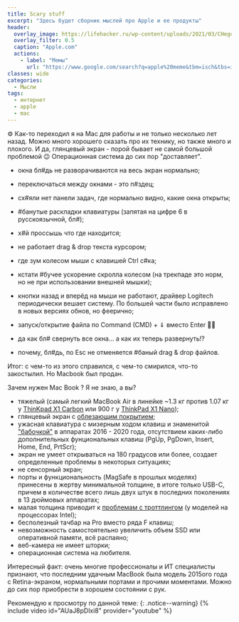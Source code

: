 ```yaml
---
title: Scary stuff
excerpt: "Здесь будет сборник мыслей про Apple и ее продукты"
header:
  overlay_image: https://lifehacker.ru/wp-content/uploads/2021/03/CHego-zhdat-ot-vesennej-prezentacii-Apple_1616362878.jpg
  overlay_filter: 0.5
  caption: "Apple.com"
  actions:
    - label: "Мемы"
      url: "https://www.google.com/search?q=apple%20meme&tbm=isch&tbs=isz:l&hl=ru&sa=X&ved=0CAIQpwVqFwoTCMjmqMmRv_ICFQAAAAAdAAAAABAC&biw=1519&bih=810"
classes: wide
categories:
  - Мысли
tags:
  - интернет
  - apple
  - mac
---
```


⚙️ Как-то переходил я на Mac для работы и не только несколько лет назад. Можно много хорошего сказать про их технику, но также много и плохого. И да, глянцевый экран - порой бывает не самой большой проблемой 😉 Операционная система до сих пор "доставляет".

- окна бл#дь не разворачиваются на весь экран нормально;

- переключаться между окнами - это п#здец;

- сх#яли нет панели задач, где нормально видно, какие окна открыты;

- #банутые раскладки клавиатуры (запятая на цифре 6 в русскоязычной, бл#);

- х#й проссышь что где находится;

- не работает drag & drop текста курсором;

- где зум колесом мыши с клавишей Ctrl с#ка;

- кстати #бучее ускорение скролла колесом (на трекпаде это норм, но не при использовании внешней мышки);

- кнопки назад и вперёд на мыши не работают, драйвер Logitech периодически вешает систему. По большей части было исправлено в новых версиях обнов, но феерично;

- запуск/открытие файла по Command (CMD) + ⇓ вместо Enter 🤦‍♂️

- да как бл# свернуть все окна... а как их теперь развернуть!?

- почему, бл#дь, по Esc не отменяется #баный drag & drop файлов.

Итог: c чем-то из этого справился, с чем-то смирился, что-то закостылил. Но Macbook был продан.

Зачем нужен Mac Book ? Я не знаю, а вы?
- тяжелый (самый легкий MacBook Air в линейке ~1.3 кг против 1.07 кг у [ThinKpad X1 Carbon](https://en.wikipedia.org/wiki/ThinkPad_X1_series#X1_Carbon_(8th_Gen)) или 900 г у [ThinkPad X1 Nano](https://en.wikipedia.org/wiki/ThinkPad_X1_series#X1_Nano));
- глянцевый экран с [облезающим покрытием](https://en.wikipedia.org/wiki/Staingate);
- ужасная клавиатура с мизерным ходом клавиш и знаменитой ["бабочкой"](https://en.wikipedia.org/wiki/MacBook_Pro#Keyboard_reliability) в аппаратах 2016 - 2020 года, отсутствием каких-либо дополнительных фунциональных клавиш (PgUp, PgDown, Insert, Home, End, PrtScr);
- экран не умеет открываться на 180 градусов или более, создает определенные проблемы в некоторых ситуациях;
- не сенсорный экран;
- порты и функциональность (MagSafe в прошлых моделях) принесены в жертву минимальной толщине, в итоге только USB-C, причем в количестве всего лишь двух штук в последних поколениях в 13 дюймовых аппаратах;
- малая толщина приводит к [проблемам с троттлингом](https://en.wikipedia.org/wiki/MacBook_Pro#Thermal_throttling) (у моделей на процессорах Intel);
- бесполезный тачбар на Pro вместо ряда F клавиш;
- невозможность самостоятельно увеличить объем SSD или оперативной памяти, всё распаяно;
- веб-камера не имеет шторки;
- операционная система на любителя.

Интересный факт: очень многие профессионалы и ИТ специалисты признают, что последним удачным MacBook была модель 2015ого года с Retina-экраном, нормальными портами и прочими моментами. Можно до сих пор приобрести в хорошем состоянии с рук.

Рекомендую к просмотру по данной теме:
{: .notice--warning}
{% include video id="AUaJ8pDlxi8" provider="youtube" %}